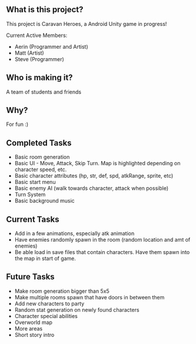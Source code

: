## What is this project?

This project is Caravan Heroes, a Android Unity game in progress!

Current Active Members:

* Aerin (Programmer and Artist)
* Matt (Artist)
* Steve (Programmer)

## Who is making it?

A team of students and friends

## Why?

For fun :)

## Completed Tasks

* Basic room generation
* Basic UI - Move, Attack, Skip Turn. Map is highlighted depending on character speed, etc.
* Basic character attributes (hp, str, def, spd, atkRange, sprite, etc)
* Basic start menu 
* Basic enemy AI (walk towards character, attack when possible)
* Turn System
* Basic background music

## Current Tasks

* Add in a few animations, especially atk animation
* Have enemies randomly spawn in the room (random location and amt of enemies)
* Be able load in save files that contain characters. Have them spawn into the map in start of game.

## Future Tasks

* Make room generation bigger than 5x5
* Make multiple rooms spawn that have doors in between them
* Add new characters to party
* Random stat generation on newly found characters
* Character special abilities
* Overworld map
* More areas
* Short story intro
